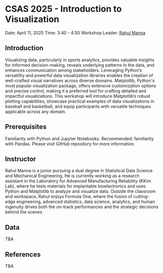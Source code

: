 # CSAS 2025 - Introduction to Visualization

Date: April 11, 2025
Time: 3:40 - 4:50
Workshop Leader: [Rahul Manna](https://www.linkedin.com/in/rahul-manna-544590346/)


## Introduction

Visualizing data, particularly in sports analytics, provides valuable insights for informed decision-making, reveals underlying patterns in the data, and enhances communication among stakeholders. Leveraging Python’s versatility and powerful data visualization libraries enables the creation of well-crafted visual narratives across diverse domains. Matplotlib, Python's most popular visualization package, offers extensive customization options and precise control, making it a preferred tool for crafting detailed and impactful visualizations. This workshop will introduce Matplotlib’s robust plotting capabilities, showcase practical examples of data visualizations in baseball and basketball, and equip participants with versatile techniques applicable across any domain.

## Prerequisites

Familiarity with Python and Jupyter Notebooks. 
Recommended: familiarity with Pandas.
Please visit GitHub repository for more information.



## Instructor
Rahul Manna is a junior pursuing a dual degree in Statistical Data Science and Mechanical Engineering. He is currently working as a research assistant in the Laboratory for Advanced Manufacturing Reliability (KKim Lab), where he tests materials for implantable bioelectronics and uses Python and Matplotlib to analyze and visualize data. Outside the classroom and workspace, Rahul enjoys Formula One, where the fusion of cutting-edge engineering, advanced statistics, data science, analytics, and human ingenuity drives both the on-track performances and the strategic decisions behind the scenes



## Data

TBA


## References

TBA

